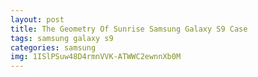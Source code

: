```yaml
---
layout: post
title: The Geometry Of Sunrise Samsung Galaxy S9 Case
tags: samsung galaxy s9
categories: samsung
img: 1ISlPSuw48D4rmnVVK-ATWWC2ewnnXb0M
---
```

